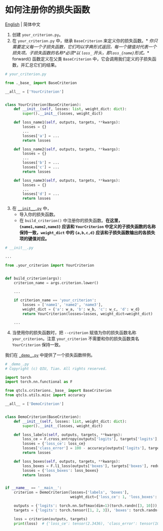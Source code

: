 # 如何注册你的损失函数

[English](README.md) | 简体中文

1. 创建 `your_criterion.py`。
2. 在 `your_criterion.py` 中，继承 `BaseCriterion` 来定义你的损失函数。*
   *你只需要定义每一个子损失函数，它们均以字典形式返回，每一个键值对代表一个损失项。子损失函数的名称\*必须\*以 `loss_`
   开头，即`loss_{name}`形式。** forward() 函数定义在父类 `BaseCriterion` 中，它会调用我们定义的子损失函数，并汇总它们的结果。

```python
# your_criterion.py

from ._base_ import BaseCriterion

__all__ = ['YourCriterion']


class YourCriterion(BaseCriterion):
    def __init__(self, losses: list, weight_dict: dict):
        super().__init__(losses, weight_dict)

    def loss_name1(self, outputs, targets, **kwargs):
        losses = {}
        ...
        losses['a'] = ...
        return losses

    def loss_name2(self, outputs, targets, **kwargs):
        losses = {}
        ...
        losses['b'] = ...
        losses['c'] = ...
        return losses

    def loss_name3(self, outputs, targets, **kwargs):
        losses = {}
        ...
        losses['d'] = ...
        return losses
```

3. 在 [`__init__.py`](__init__.py) 中，
    - 导入你的损失函数。
    - 在 `build_criterion()` 中注册你的损失函数。**在这里，`{name1,name2,name3}` 应该和 `YourCriterion`
      中定义的子损失函数的名称保持一致，`weight_dict` 中的 `{a,b,c,d}` 应该和子损失函数输出的各损失项的键值对应。**

```python
# __init__.py

...

from .your_criterion import YourCriterion


def build_criterion(args):
    criterion_name = args.criterion.lower()

    ...

    if criterion_name == 'your_criterion':
        losses = ['name1', 'name2', 'name3'],
        weight_dict = {'a': w_a, 'b': w_b, 'c': w_c, 'd': w_d}
        return YourCriterion(losses=losses, weight_dict=weight_dict)

    ...
```

4. 当使用你的损失函数时，把 `--criterion` 赋值为你的损失函数名称 `your_criterion`。注意 `your_criterion`
   不需要和你的损失函数类名 `YourCriterion` 保持一致。

我们在 [`_demo_.py`](_demo_.py) 中提供了一个损失函数样例。

```python
# _demo_.py
# Copyright (c) QIU, Tian. All rights reserved.

import torch
import torch.nn.functional as F

from qtcls.criterions._base_ import BaseCriterion
from qtcls.utils.misc import accuracy

__all__ = ['DemoCriterion']


class DemoCriterion(BaseCriterion):
    def __init__(self, losses: list, weight_dict: dict):
        super().__init__(losses, weight_dict)

    def loss_labels(self, outputs, targets, **kwargs):
        loss_ce = F.cross_entropy(outputs['logits'], targets['logits'], reduction='mean')
        losses = {'loss_ce': loss_ce}
        losses['class_error'] = 100 - accuracy(outputs['logits'], targets['logits'])[0]
        return losses

    def loss_boxes(self, outputs, targets, **kwargs):
        loss_boxes = F.l1_loss(outputs['boxes'], targets['boxes'], reduction='mean')
        losses = {'loss_boxes': loss_boxes}
        return losses


if __name__ == '__main__':
    criterion = DemoCriterion(losses=['labels', 'boxes'],
                              weight_dict={'loss_ce': 1, 'loss_boxes': 2})

    outputs = {'logits': torch.nn.Softmax(dim=1)(torch.randn([3, 10])), 'boxes': torch.randn([3, 4])}
    targets = {'logits': torch.tensor([1, 2, 3]), 'boxes': torch.randn([3, 4])}

    loss = criterion(outputs, targets)
    print(loss)  # {'loss_ce': tensor(2.3436), 'class_error': tensor(100.), 'loss_boxes': tensor(1.1022)}
```
